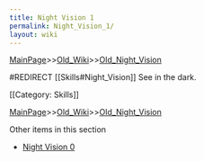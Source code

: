 ```yaml
---
title: Night Vision 1
permalink: Night_Vision_1/
layout: wiki
---
```


[MainPage](/keeperrl_wiki/ "wikilink")>>[Old_Wiki](/keeperrl_wiki/Old_Wiki "wikilink")>>[Old_Night_Vision](/keeperrl_wiki/Old_Night_Vision "wikilink")

#REDIRECT [[Skills#Night_Vision]]
See in the dark.

[[Category: Skills]]

[MainPage](/keeperrl_wiki/ "wikilink")>>[Old_Wiki](/keeperrl_wiki/Old_Wiki "wikilink")>>[Old_Night_Vision](/keeperrl_wiki/Old_Night_Vision "wikilink")

Other items in this section
-    [Night Vision 0](/keeperrl_wiki/Night_Vision_0 "wikilink")
